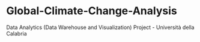 # Global-Climate-Change-Analysis
Data Analytics (Data Warehouse and Visualization) Project - Università della Calabria
